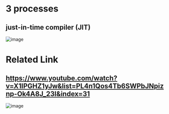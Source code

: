 # 3 processes
## just-in-time compiler (JIT)

![image](https://github.com/Ayamohamed0101/Public-Notes-/assets/152428721/9f4127cc-74e2-4368-926c-39f446168ffb)

# Related Link 
## https://www.youtube.com/watch?v=X1IPGHZ1yJw&list=PL4n1Qos4Tb6SWPbJNpiznp-Ok4A8J_23l&index=31
![image](https://github.com/Ayamohamed0101/Public-Notes-/assets/152428721/ef2c0a1f-acf2-421e-b6bd-3533ac548eb1)
